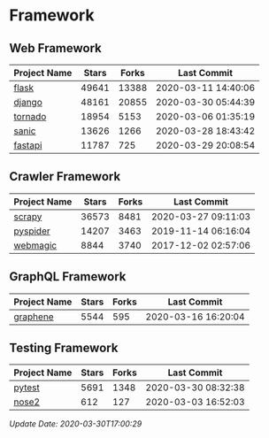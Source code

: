 # Framework

## Web Framework

| Project Name | Stars | Forks | Last Commit |
| ------------ | ----- | ----- | ----------- |
| [flask](https://github.com/pallets/flask) | 49641 | 13388 | 2020-03-11 14:40:06 |
| [django](https://github.com/django/django) | 48161 | 20855 | 2020-03-30 05:44:39 |
| [tornado](https://github.com/tornadoweb/tornado) | 18954 | 5153 | 2020-03-06 01:35:19 |
| [sanic](https://github.com/huge-success/sanic) | 13626 | 1266 | 2020-03-28 18:43:42 |
| [fastapi](https://github.com/tiangolo/fastapi) | 11787 | 725 | 2020-03-29 20:08:54 |

## Crawler Framework

| Project Name | Stars | Forks | Last Commit |
| ------------ | ----- | ----- | ----------- |
| [scrapy](https://github.com/scrapy/scrapy) | 36573 | 8481 | 2020-03-27 09:11:03 |
| [pyspider](https://github.com/binux/pyspider) | 14207 | 3463 | 2019-11-14 06:16:04 |
| [webmagic](https://github.com/code4craft/webmagic) | 8844 | 3740 | 2017-12-02 02:57:06 |

## GraphQL Framework

| Project Name | Stars | Forks | Last Commit |
| ------------ | ----- | ----- | ----------- |
| [graphene](https://github.com/graphql-python/graphene) | 5544 | 595 | 2020-03-16 16:20:04 |

## Testing Framework

| Project Name | Stars | Forks | Last Commit |
| ------------ | ----- | ----- | ----------- |
| [pytest](https://github.com/pytest-dev/pytest) | 5691 | 1348 | 2020-03-30 08:32:38 |
| [nose2](https://github.com/nose-devs/nose2) | 612 | 127 | 2020-03-03 16:52:03 |

*Update Date: 2020-03-30T17:00:29*